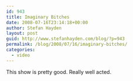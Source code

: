 ```yaml
---
id: 943
title: Imaginary Bitches
date: 2008-07-16T23:14:18+00:00
author: Stefan Hayden
layout: post
guid: http://www.stefanhayden.com/blog/?p=943
permalink: /blog/2008/07/16/imaginary-bitches/
categories:
  - video
---
```

This show is pretty good. Really well acted.

<object width="425" height="344"><param name="movie" value="http://www.youtube.com/v/y-eqsIOgVX0&hl=en&fs=1"></param><param name="allowFullScreen" value="true"></param><embed src="http://www.youtube.com/v/y-eqsIOgVX0&hl=en&fs=1" type="application/x-shockwave-flash" allowfullscreen="true" width="425" height="344"></embed></object>